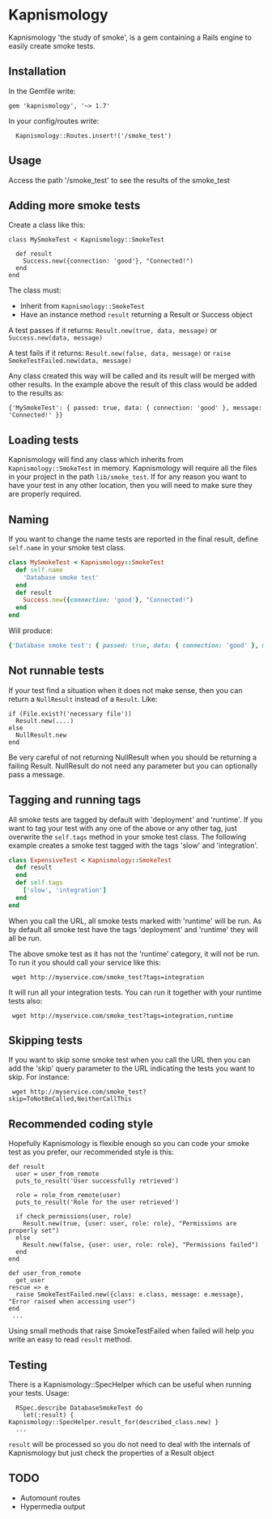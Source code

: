 # Kapnismology

Kapnismology 'the study of smoke', is a gem containing a Rails engine to easily create smoke tests.

## Installation

In the Gemfile write:
```
gem 'kapnismology', '~> 1.7'
```

In your config/routes write:

```
  Kapnismology::Routes.insert!('/smoke_test')
```

## Usage

Access the path '/smoke_test' to see the results of the smoke_test


## Adding more smoke tests

Create a class like this:
```
class MySmokeTest < Kapnismology::SmokeTest

  def result
    Success.new({connection: 'good'}, "Connected!")
  end
end
```

The class must:
- Inherit from `Kapnismology::SmokeTest`
- Have an instance method `result` returning a Result or Success object

A test passes if it returns:
`Result.new(true, data, message)` or
`Success.new(data, message)`

A test fails if it returns:
`Result.new(false, data, message)` or
`raise SmokeTestFailed.new(data, message)`


Any class created this way will be called and its result will be merged with other results.
In the example above the result of this class would be added to the results as:
```
{'MySmokeTest': { passed: true, data: { connection: 'good' }, message: 'Connected!' }}
```

## Loading tests

Kapnismology will find any class which inherits from `Kapnismology::SmokeTest` in memory.
Kapnismology will require all the files in your project in the path `lib/smoke_test`.
If for any reason you want to have your test in any other location, then you will need to make sure they are properly required.

## Naming

If you want to change the name tests are reported in the final result, define `self.name` in your smoke test class.

```ruby
class MySmokeTest < Kapnismology::SmokeTest
  def self.name
    'Database smoke test'
  end
  def result
    Success.new({connection: 'good'}, "Connected!")
  end
end
```

Will produce:
```ruby
{'Database smoke test': { passed: true, data: { connection: 'good' }, message: 'Connected!' }}

```

## Not runnable tests

If your test find a situation when it does not make sense, then you can return a `NullResult` instead of a `Result`. Like:
```
if (File.exist?('necessary file'))
  Result.new(....)
else
  NullResult.new
end
```

Be very careful of not returning NullResult when you should be returning a failing Result.
NullResult do not need any parameter but you can optionally pass a message.

## Tagging and running tags

All smoke tests are tagged by default with 'deployment' and 'runtime'.
If you want to tag your test with any one of the above or any other tag, just overwrite the `self.tags` method in your smoke test class.
The following example creates a smoke test tagged with the tags 'slow' and 'integration'.

```Ruby
class ExpensiveTest < Kapnismology::SmokeTest
  def result
  end
  def self.tags
    ['slow', 'integration']
  end
end
```

When you call the URL, all smoke tests marked with 'runtime' will be run. As by default all smoke test have the tags 'deployment' and 'runtime' they will all be run.

The above smoke test as it has not the 'runtime' category, it will not be run. To run it you should call your service like this:
```
 wget http://myservice.com/smoke_test?tags=integration
```

It will run all your integration tests. You can run it together with your runtime tests also:
```
 wget http://myservice.com/smoke_test?tags=integration,runtime
```


## Skipping tests

If you want to skip some smoke test when you call the URL then you can add the 'skip' query parameter to the URL indicating the tests you want to skip.
For instance:
```
 wget http://myservice.com/smoke_test?skip=ToNotBeCalled,NeitherCallThis
```

## Recommended coding style

Hopefully Kapnismology is flexible enough so you can code your smoke test as you prefer, our recommended style is this:

```
def result
  user = user_from_remote
  puts_to_result('User successfully retrieved')

  role = role_from_remote(user)
  puts_to_result('Role for the user retrieved')

  if check_permissions(user, role)
    Result.new(true, {user: user, role: role}, "Permissions are properly set")
  else
    Result.new(false, {user: user, role: role}, "Permissions failed")
  end
end

def user_from_remote
  get_user
rescue => e
  raise SmokeTestFailed.new({class: e.class, message: e.message}, "Error raised when accessing user")
end
 ...
```

Using small methods that raise SmokeTestFailed when failed will help you write an easy to read `result` method.


## Testing

There is a Kapnismology::SpecHelper which can be useful when running your tests.
Usage:
```
  RSpec.describe DatabaseSmokeTest do
    let(:result) { Kapnismology::SpecHelper.result_for(described_class.new) }
  ...
```

`result` will be processed so you do not need to deal with the internals of Kapnismology but just check the properties of a Result object

## TODO

- Automount routes
- Hypermedia output
